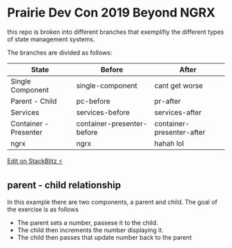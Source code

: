 # Prairie Dev Con 2019 Beyond NGRX

this repo is broken into different branches that exemplifiy the different types of state management systems.

The branches are divided as follows:

| State                 | Before                     | After                     |
| --------------------- | -------------------------- | ------------------------- |
| Single Component      | single-component           | cant get worse            |
| Parent - Child        | pc-before                  | pr-after                  |
| Services              | services-before            | services-after            |
| Container - Presenter | container-presenter-before | container-presenter-after |
| ngrx                  | ngrx                       | hahah lol                 |

[Edit on StackBlitz ⚡️](https://stackblitz.com/edit/angular-eu3tlx)

## parent - child relationship

In this example there are two components, a parent and child. The goal of the exercise is as follows

- The parent sets a number, passese it to the child.
- The child then increments the number displaying it.
- The child then passes that update number back to the parent
